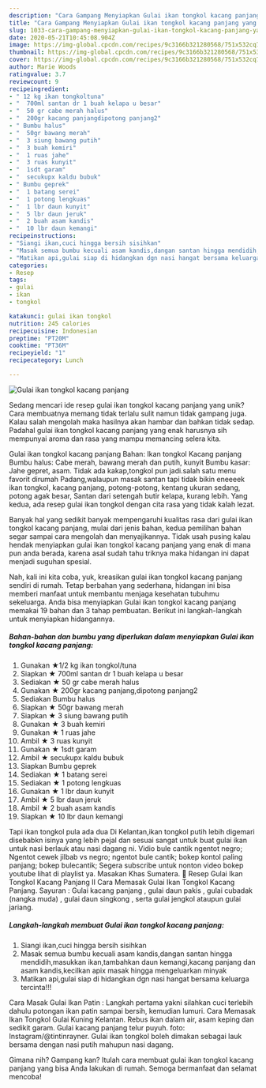 ```yaml
---
description: "Cara Gampang Menyiapkan Gulai ikan tongkol kacang panjang yang Menggugah Selera"
title: "Cara Gampang Menyiapkan Gulai ikan tongkol kacang panjang yang Menggugah Selera"
slug: 1033-cara-gampang-menyiapkan-gulai-ikan-tongkol-kacang-panjang-yang-menggugah-selera
date: 2020-05-21T10:45:08.904Z
image: https://img-global.cpcdn.com/recipes/9c3166b321280568/751x532cq70/gulai-ikan-tongkol-kacang-panjang-foto-resep-utama.jpg
thumbnail: https://img-global.cpcdn.com/recipes/9c3166b321280568/751x532cq70/gulai-ikan-tongkol-kacang-panjang-foto-resep-utama.jpg
cover: https://img-global.cpcdn.com/recipes/9c3166b321280568/751x532cq70/gulai-ikan-tongkol-kacang-panjang-foto-resep-utama.jpg
author: Marie Woods
ratingvalue: 3.7
reviewcount: 9
recipeingredient:
- " 12 kg ikan tongkoltuna"
- "  700ml santan dr 1 buah kelapa u besar"
- "  50 gr cabe merah halus"
- "  200gr kacang panjangdipotong panjang2"
- " Bumbu halus"
- "  50gr bawang merah"
- "  3 siung bawang putih"
- "  3 buah kemiri"
- "  1 ruas jahe"
- "  3 ruas kunyit"
- "  1sdt garam"
- "  secukupx kaldu bubuk"
- " Bumbu geprek"
- "  1 batang serei"
- "  1 potong lengkuas"
- "  1 lbr daun kunyit"
- "  5 lbr daun jeruk"
- "  2 buah asam kandis"
- "  10 lbr daun kemangi"
recipeinstructions:
- "Siangi ikan,cuci hingga bersih sisihkan"
- "Masak semua bumbu kecuali asam kandis,dangan santan hingga mendidih,masukkan ikan,tambahkan daun kemangi,kacang panjang dan asam kandis,kecilkan apix masak hingga mengeluarkan minyak"
- "Matikan api,gulai siap di hidangkan dgn nasi hangat bersama keluarga tercinta!!!"
categories:
- Resep
tags:
- gulai
- ikan
- tongkol

katakunci: gulai ikan tongkol 
nutrition: 245 calories
recipecuisine: Indonesian
preptime: "PT20M"
cooktime: "PT36M"
recipeyield: "1"
recipecategory: Lunch

---
```



![Gulai ikan tongkol kacang panjang](https://img-global.cpcdn.com/recipes/9c3166b321280568/751x532cq70/gulai-ikan-tongkol-kacang-panjang-foto-resep-utama.jpg)

Sedang mencari ide resep gulai ikan tongkol kacang panjang yang unik? Cara membuatnya memang tidak terlalu sulit namun tidak gampang juga. Kalau salah mengolah maka hasilnya akan hambar dan bahkan tidak sedap. Padahal gulai ikan tongkol kacang panjang yang enak harusnya sih mempunyai aroma dan rasa yang mampu memancing selera kita.

Gulai ikan tongkol kacang panjang Bahan: Ikan tongkol Kacang panjang Bumbu halus: Cabe merah, bawang merah dan putih, kunyit Bumbu kasar: Jahe gepret, asam. Tidak ada kakap,tongkol pun jadi.salah satu menu favorit dirumah Padang,walaupun masak santan tapi tidak bikin eneeeek ikan tongkol, kacang panjang, potong-potong, kentang ukuran sedang, potong agak besar, Santan dari setengah butir kelapa, kurang lebih. Yang kedua, ada resep gulai ikan tongkol dengan cita rasa yang tidak kalah lezat.

Banyak hal yang sedikit banyak mempengaruhi kualitas rasa dari gulai ikan tongkol kacang panjang, mulai dari jenis bahan, kedua pemilihan bahan segar sampai cara mengolah dan menyajikannya. Tidak usah pusing kalau hendak menyiapkan gulai ikan tongkol kacang panjang yang enak di mana pun anda berada, karena asal sudah tahu triknya maka hidangan ini dapat menjadi suguhan spesial.


Nah, kali ini kita coba, yuk, kreasikan gulai ikan tongkol kacang panjang sendiri di rumah. Tetap berbahan yang sederhana, hidangan ini bisa memberi manfaat untuk membantu menjaga kesehatan tubuhmu sekeluarga. Anda bisa menyiapkan Gulai ikan tongkol kacang panjang memakai 19 bahan dan 3 tahap pembuatan. Berikut ini langkah-langkah untuk menyiapkan hidangannya.

<!--inarticleads1-->

##### Bahan-bahan dan bumbu yang diperlukan dalam menyiapkan Gulai ikan tongkol kacang panjang:

1. Gunakan  ★1/2 kg ikan tongkol/tuna
1. Siapkan  ★ 700ml santan dr 1 buah kelapa u besar
1. Sediakan  ★ 50 gr cabe merah halus
1. Gunakan  ★ 200gr kacang panjang,dipotong panjang2
1. Sediakan  Bumbu halus
1. Siapkan  ★ 50gr bawang merah
1. Siapkan  ★ 3 siung bawang putih
1. Gunakan  ★ 3 buah kemiri
1. Gunakan  ★ 1 ruas jahe
1. Ambil  ★ 3 ruas kunyit
1. Gunakan  ★ 1sdt garam
1. Ambil  ★ secukupx kaldu bubuk
1. Siapkan  Bumbu geprek
1. Sediakan  ★ 1 batang serei
1. Sediakan  ★ 1 potong lengkuas
1. Gunakan  ★ 1 lbr daun kunyit
1. Ambil  ★ 5 lbr daun jeruk
1. Ambil  ★ 2 buah asam kandis
1. Siapkan  ★ 10 lbr daun kemangi


Tapi ikan tongkol pula ada dua Di Kelantan,ikan tongkol putih lebih digemari disebabkn isinya yang lebih pejal dan sesuai sangat untuk buat gulai ikan untuk nasi berlauk atau nasi dagang ni. Vidio bule cantik ngentot negro; Ngentot cewek jilbab vs negro; ngentot bule cantik; bokep kontol paling panjang; bokep bulecantik; Segera subscribe untuk nonton video bokep youtube lihat di playlist ya. Masakan Khas Sumatera. 🌿 Resep Gulai Ikan Tongkol Kacang Panjang II Cara Memasak Gulai Ikan Tongkol Kacang Panjang. Sayuran : Gulai kacang panjang , gulai daun pakis , gulai cubadak (nangka muda) , gulai daun singkong , serta gulai jengkol ataupun gulai jariang. 

<!--inarticleads2-->

##### Langkah-langkah membuat Gulai ikan tongkol kacang panjang:

1. Siangi ikan,cuci hingga bersih sisihkan
1. Masak semua bumbu kecuali asam kandis,dangan santan hingga mendidih,masukkan ikan,tambahkan daun kemangi,kacang panjang dan asam kandis,kecilkan apix masak hingga mengeluarkan minyak
1. Matikan api,gulai siap di hidangkan dgn nasi hangat bersama keluarga tercinta!!!


Cara Masak Gulai Ikan Patin : Langkah pertama yakni silahkan cuci terlebih dahulu potongan ikan patin sampai bersih, kemudian lumuri. Cara Memasak Ikan Tongkol Gulai Kuning Kelantan. Rebus ikan dalam air, asam keping dan sedikit garam. Gulai kacang panjang telur puyuh. foto: Instagram/@tintinrayner. Gulai ikan tongkol boleh dimakan sebagai lauk bersama dengan nasi putih mahupun nasi dagang. 

Gimana nih? Gampang kan? Itulah cara membuat gulai ikan tongkol kacang panjang yang bisa Anda lakukan di rumah. Semoga bermanfaat dan selamat mencoba!
